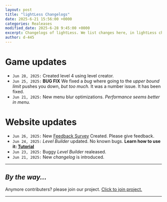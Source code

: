 ```yaml
---
layout: post
title: "lightLess Changelogs"
date: 2025-6-21 15:56:00 +0000
categories: Realeases
modified_date: 2025-6-28 9:45:00 +0000
excerpt: Changelogs of lightLess. We list changes here, in lightLess changelogs.
author: d-445
---
```




# Game updates

- `Jun 28, 2025:` Created level 4 using level creator.
- `Jun 25, 2025:` **BUG FIX** We fixed a _bug_ where going to the _upper bound limit_ pushes you down, _but too much._ It was a number issue. It has been fixed.
- `Jun 21, 2025:` New menu blur optimizations. _Performance seems better in menu._

# Website updates
- `Jun 26, 2025:` New [Feedback Survey](/survey) Created. Please give feedback.
- `Jun 24, 2025:` _Level Builder_ updated. No known bugs. **Learn how to use it: [Tutorial](/Blog/new/2025/06/24/New-propose-your-own-levels!.html)**
- `Jun 23, 2025:` Buggy _Level Builder_ realeased.
- `Jun 21, 2025:` New _changelog_ is introduced.

---

## _By the way..._

Anymore contributers? please join our project. [Click to join project.](https://lightless-dev.github.io/Blog/common/2025/06/12/Contribute-to-us.html)

---


